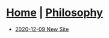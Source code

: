 # [Home](index.md) | [Philosophy](philosophy.md)

- [2020-12-09 New Site](blogs/2020-12-09-new-site.md)
